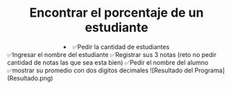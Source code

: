 <h1 align="center"> Encontrar el porcentaje de un estudiante </h1>
<li align="center">✅Pedir la cantidad de estudiantes</li> 
✅Ingresar el nombre del estudiante 
 ✅Registrar sus 3 notas (reto no pedir cantidad de notas las que sea esta bien)
✅Pedir el nombre del alumno 
✅mostrar su promedio con dos digitos decimales 
![Resultado del Programa](Resultado.png)
